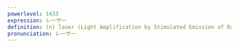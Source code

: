 ```yaml
---
powerlevel: 1433
expression: レーザー
definition: (n) laser (Light Amplification by Stimulated Emission of Radiation); (P)
pronunciation: レーザー
---
```

